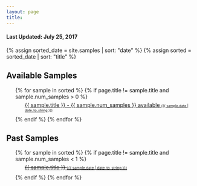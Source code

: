 ```yaml
---
layout: page
title:
---
```


<h4>Last Updated: July 25, 2017</h4>

{% assign sorted_date = site.samples | sort: "date" %}
{% assign sorted = sorted_date | sort: "title" %}
<div>
  <h2>Available Samples</h2>
  <ul>
    {% for sample in sorted %}
      {% if page.title != sample.title and sample.num_samples > 0 %}
      <li style="background:url('/img/whiskey-full.jpg') no-repeat left top;list-style:none;margin:0;padding:5px 0 10px 25px;"
><a href="{{ sample.url }}">{{ sample.title }} - {{ sample.num_samples }} available <span style="font-size:0.65em">({{ sample.date | date_to_string }})</span></a></li>
      {% endif %}
    {% endfor %}
  </ul>
</div>

<div>
  <h2>Past Samples</h2>
  <ul>
    {% for sample in sorted %}
      {% if page.title != sample.title and sample.num_samples < 1 %}
      <li style="text-decoration:line-through;background:url('/img/whiskey-empty.jpg') no-repeat left top;list-style:none;margin:0;padding:5px 0 10px 25px;"><a href="{{ sample.url }}">{{ sample.title }} <span style="font-size:0.7em">({{ sample.date | date_to_string }})</span></a></li>
      {% endif %}
    {% endfor %}
  </ul>
</div>
